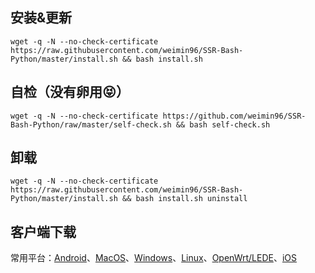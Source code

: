 ## 安装&更新 ##
    wget -q -N --no-check-certificate https://raw.githubusercontent.com/weimin96/SSR-Bash-Python/master/install.sh && bash install.sh

## 自检（没有卵用😝） ##
    wget -q -N --no-check-certificate https://github.com/weimin96/SSR-Bash-Python/raw/master/self-check.sh && bash self-check.sh

## 卸载 ##
    wget -q -N --no-check-certificate https://raw.githubusercontent.com/weimin96/SSR-Bash-Python/master/install.sh && bash install.sh uninstall

## 客户端下载 ##
常用平台：[Android](https://github.com/shadowsocksrr/shadowsocksr-latest-bin-backup/raw/master/Shadowsocksr-android-3.4.0.5.apk)、[MacOS](https://github.com/qinyuhang/ShadowsocksX-NG-R/releases/download/1.4.3-R8/ShadowsocksX-NG-R8.dmg)、[Windows](https://github.com/Readour/ShadowsocksR-Csharp/releases/download/4.7.0/ShadowsocksR-4.7.0-win.CONCISE.7z)、[Linux](https://github.com/shadowsocks/shadowsocks-qt5/releases/download/v2.9.0/Shadowsocks-Qt5-x86_64.AppImage)、[OpenWrt/LEDE](https://github.com/bettermanbao/openwrt-shadowsocksR-libev-full/releases)、[iOS](https://github.com/Readour/breakwa11.github.io/raw/master/download/Shadowrocket%202.1.14.ipa)
